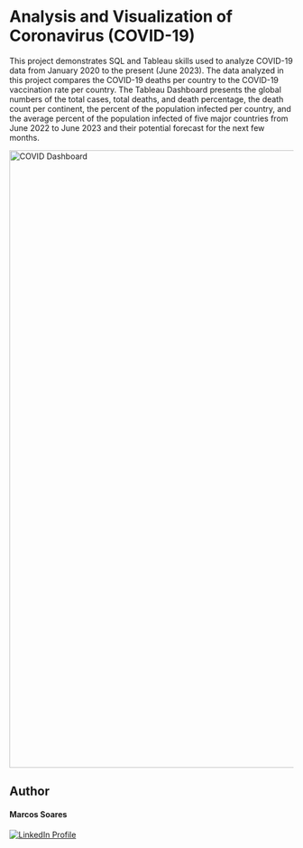 # Analysis and Visualization of Coronavirus (COVID-19)

This project demonstrates SQL and Tableau skills used to analyze COVID-19 data from January 2020 to the present (June 2023). The data analyzed in this project compares
the COVID-19 deaths per country to the COVID-19 vaccination rate per country. The Tableau Dashboard presents the global numbers of the total cases, total deaths, and 
death percentage, the death count per continent, the percent of the population infected per country, and the average percent of the population infected of five major countries
from June 2022 to June 2023 and their potential forecast for the next few months.



<img width="1094" alt="COVID Dashboard" src="https://github.com/soares921/COVID_Analysis_SQL/assets/130087715/ca7b8604-2ebb-41f6-975f-8faee55de3dc">


## Author
#### Marcos Soares

<a href="https://www.linkedin.com/in/marcos-soares-jr/"> ![LinkedIn Profile](https://img.shields.io/badge/LinkedIn-0077B5?style=for-the-badge&logo=linkedin&logoColor=white) </a>
